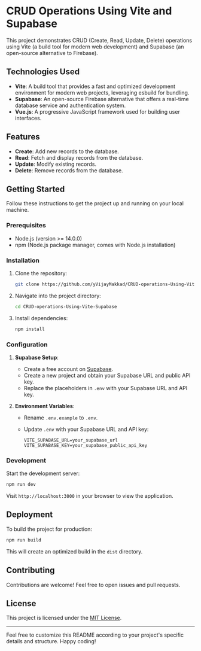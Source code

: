 # CRUD Operations Using Vite and Supabase

This project demonstrates CRUD (Create, Read, Update, Delete) operations using Vite (a build tool for modern web development) and Supabase (an open-source alternative to Firebase).

## Technologies Used

- **Vite**: A build tool that provides a fast and optimized development environment for modern web projects, leveraging esbuild for bundling.
- **Supabase**: An open-source Firebase alternative that offers a real-time database service and authentication system.
- **Vue.js**: A progressive JavaScript framework used for building user interfaces.

## Features

- **Create**: Add new records to the database.
- **Read**: Fetch and display records from the database.
- **Update**: Modify existing records.
- **Delete**: Remove records from the database.

## Getting Started

Follow these instructions to get the project up and running on your local machine.

### Prerequisites

- Node.js (version >= 14.0.0)
- npm (Node.js package manager, comes with Node.js installation)

### Installation

1. Clone the repository:

   ```bash
   git clone https://github.com/yVijayMakkad/CRUD-operations-Using-Vite-Supabase.git
   ```

2. Navigate into the project directory:

   ```bash
   cd CRUD-operations-Using-Vite-Supabase
   ```

3. Install dependencies:

   ```bash
   npm install
   ```

### Configuration

1. **Supabase Setup**:
   - Create a free account on [Supabase](https://supabase.io/).
   - Create a new project and obtain your Supabase URL and public API key.
   - Replace the placeholders in `.env` with your Supabase URL and API key.

2. **Environment Variables**:
   - Rename `.env.example` to `.env`.
   - Update `.env` with your Supabase URL and API key:

     ```
     VITE_SUPABASE_URL=your_supabase_url
     VITE_SUPABASE_KEY=your_supabase_public_api_key
     ```

### Development

Start the development server:

```bash
npm run dev
```

Visit `http://localhost:3000` in your browser to view the application.

## Deployment

To build the project for production:

```bash
npm run build
```

This will create an optimized build in the `dist` directory.

## Contributing

Contributions are welcome! Feel free to open issues and pull requests.

## License

This project is licensed under the [MIT License](LICENSE).

---

Feel free to customize this README according to your project's specific details and structure. Happy coding!
